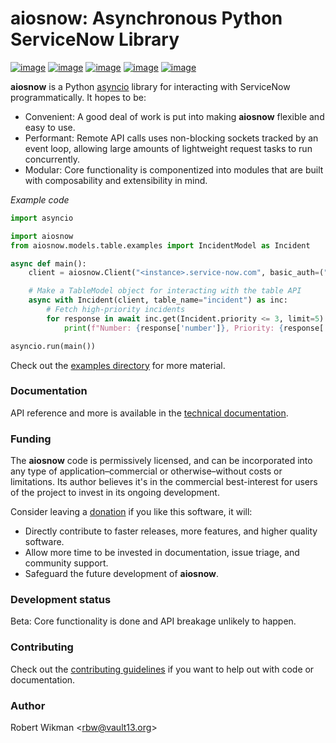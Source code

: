 # aiosnow: Asynchronous Python ServiceNow Library

[![image](https://badgen.net/pypi/v/aiosnow)](https://pypi.org/project/aiosnow)
[![image](https://badgen.net/badge/python/3.7+?color=purple)](https://pypi.org/project/aiosnow)
[![image](https://badgen.net/travis/rbw/aiosnow)](https://travis-ci.org/rbw/aiosnow)
[![image](https://badgen.net/pypi/license/aiosnow)](https://raw.githubusercontent.com/rbw/aiosnow/master/LICENSE)
[![image](https://pepy.tech/badge/snow/month)](https://pepy.tech/project/snow)

**aiosnow** is a Python [asyncio](https://docs.python.org/3/library/asyncio.html) library for interacting with ServiceNow programmatically. It hopes to be:

- Convenient: A good deal of work is put into making **aiosnow** flexible and easy to use.
- Performant: Remote API calls uses non-blocking sockets tracked by an event loop, allowing large amounts of lightweight request tasks to run concurrently.
- Modular: Core functionality is componentized into modules that are built with composability and extensibility in mind.

*Example code*

```python
import asyncio

import aiosnow
from aiosnow.models.table.examples import IncidentModel as Incident

async def main():
    client = aiosnow.Client("<instance>.service-now.com", basic_auth=("<username>", "<password>"))

    # Make a TableModel object for interacting with the table API
    async with Incident(client, table_name="incident") as inc:
        # Fetch high-priority incidents
        for response in await inc.get(Incident.priority <= 3, limit=5):
            print(f"Number: {response['number']}, Priority: {response['priority'].value}")

asyncio.run(main())
```

Check out the [examples directory](examples) for more material.

### Documentation

API reference and more is available in the [technical documentation](https://aiosnow.readthedocs.io/en/latest).


### Funding

The **aiosnow** code is permissively licensed, and can be incorporated into any type of application–commercial or otherwise–without costs or limitations.
Its author believes it's in the commercial best-interest for users of the project to invest in its ongoing development.

Consider leaving a [donation](https://paypal.vault13.org) if you like this software, it will:

- Directly contribute to faster releases, more features, and higher quality software.
- Allow more time to be invested in documentation, issue triage, and community support.
- Safeguard the future development of **aiosnow**.

### Development status

Beta: Core functionality is done and API breakage unlikely to happen.


### Contributing

Check out the [contributing guidelines](CONTRIBUTING.md) if you want to help out with code or documentation.


### Author

Robert Wikman \<rbw@vault13.org\>


